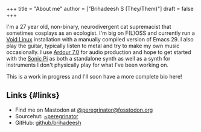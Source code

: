 +++
title = "About me"
author = ["Brihadeesh S (They/Them)"]
draft = false
+++

I'm a 27 year old, non-binary, neurodivergent cat supremacist that
sometimes cosplays as an ecologist. I'm big on F(L)OSS and currently
run a [Void Linux](https://voidlinux.org) installation with a manually compiled version of
Emacs 29. I also play the guitar, typically listen to metal and try to
make my own music occasionally. I use [Ardour 7.0](https://ardour.org) for audio production
and hope to get started with the [Sonic Pi](https://sonic-pi.net) as both a standalone synth
as well as a synth for instruments I don't physically play for what
I've been working on.

This is a work in progress and I'll soon have a more complete bio
here!


## Links {#links}

-   Find me on Mastodon at [@peregrinator@fosstodon.org](https://fosstodon.org/peregrinator)
-   Sourcehut: [~peregrinator](https://git.sr.ht/~peregrinator)
-   GitHub: [github/brihadeesh](https://github.com/brihadeesh/)
